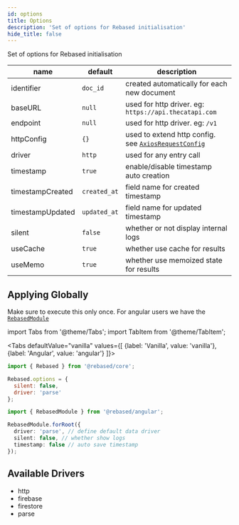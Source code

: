 ```yaml
---
id: options
title: Options
description: 'Set of options for Rebased initialisation'
hide_title: false
---
```


Set of options for Rebased initialisation

| name             | default      | description                                                                                                       |
| ---------------- | ------------ | ----------------------------------------------------------------------------------------------------------------- |
| identifier       | `doc_id`     | created automatically for each new document                                                                       |
| baseURL          | `null`       | used for http driver. eg: `https://api.thecatapi.com`                                                             |
| endpoint         | `null`       | used for http driver. eg: `/v1`                                                                                   |
| httpConfig       | `{}`         | used to extend http config. see [`AxiosRequestConfig`](https://github.com/axios/axios/blob/master/index.d.ts#L43) |
| driver           | `http`       | used for any entry call                                                                                           |
| timestamp        | `true`       | enable/disable timestamp auto creation                                                                            |
| timestampCreated | `created_at` | field name for created timestamp                                                                                  |
| timestampUpdated | `updated_at` | field name for updated timestamp                                                                                  |
| silent           | `false`      | whether or not display internal logs                                                                              |
| useCache         | `true`       | whether use cache for results                                                                                     |
| useMemo          | `true`       | whether use memoized state for results                                                                            |

## Applying Globally

Make sure to execute this only once. For angular users we have the [`RebasedModule`]()

import Tabs from '@theme/Tabs';
import TabItem from '@theme/TabItem';

<Tabs
defaultValue="vanilla"
values={[
{label: 'Vanilla', value: 'vanilla'},
{label: 'Angular', value: 'angular'}
]}>
<TabItem value="vanilla">

```js
import { Rebased } from '@rebased/core';

Rebased.options = {
  silent: false,
  driver: 'parse'
};
```

</TabItem>
<TabItem value="angular">

```ts
import { RebasedModule } from '@rebased/angular';

RebasedModule.forRoot({
  driver: 'parse', // define default data driver
  silent: false, // whether show logs
  timestamp: false // auto save timestamp
});
```

</TabItem>
</Tabs>

## Available Drivers

- http
- firebase
- firestore
- parse
